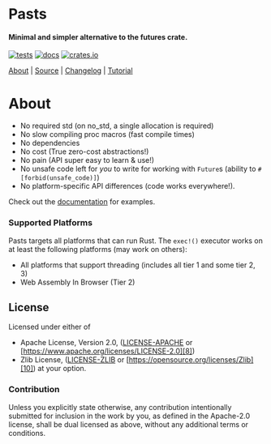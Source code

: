 # Pasts

#### Minimal and simpler alternative to the futures crate.

[![tests](https://github.com/Nezeky/pasts/workflows/tests/badge.svg)][2]
[![docs](https://docs.rs/pasts/badge.svg)][0]
[![crates.io](https://img.shields.io/crates/v/pasts.svg)][1]

[About][4] | [Source][5] | [Changelog][3] | [Tutorial][6]

# About
 - No required std (on no\_std, a single allocation is required)
 - No slow compiling proc macros (fast compile times)
 - No dependencies
 - No cost (True zero-cost abstractions!)
 - No pain (API super easy to learn & use!)
 - No unsafe code left for *you* to write for working with `Future`s (ability to
   `#[forbid(unsafe_code)]`)
 - No platform-specific API differences (code works everywhere!).

Check out the [documentation][0] for examples.

### Supported Platforms
Pasts targets all platforms that can run Rust.  The `exec!()` executor works
on at least the following platforms (may work on others):
 - All platforms that support threading (includes all tier 1 and some tier 2, 3)
 - Web Assembly In Browser (Tier 2)

## License
Licensed under either of
 - Apache License, Version 2.0,
   ([LICENSE-APACHE][7] or [https://www.apache.org/licenses/LICENSE-2.0][8])
 - Zlib License,
   ([LICENSE-ZLIB][9] or [https://opensource.org/licenses/Zlib][10])
at your option.

### Contribution
Unless you explicitly state otherwise, any contribution intentionally submitted
for inclusion in the work by you, as defined in the Apache-2.0 license, shall be
dual licensed as above, without any additional terms or conditions.

[0]: https://docs.rs/pasts
[1]: https://crates.io/crates/pasts
[2]: https://github.com/Nezeky/pasts/actions?query=workflow%3Atests
[3]: https://github.com/Nezeky/pasts/blob/master/CHANGELOG.md
[4]: https://github.com/Nezeky/pasts/blob/master/README.md
[5]: https://github.com/Nezeky/pasts
[6]: https://aldaronlau.com/
[7]: https://github.com/Nezeky/pasts/blob/master/LICENSE-APACHE
[8]: https://www.apache.org/licenses/LICENSE-2.0
[9]: https://github.com/Nezeky/pasts/blob/master/LICENSE-ZLIB
[10]: https://opensource.org/licenses/Zlib
